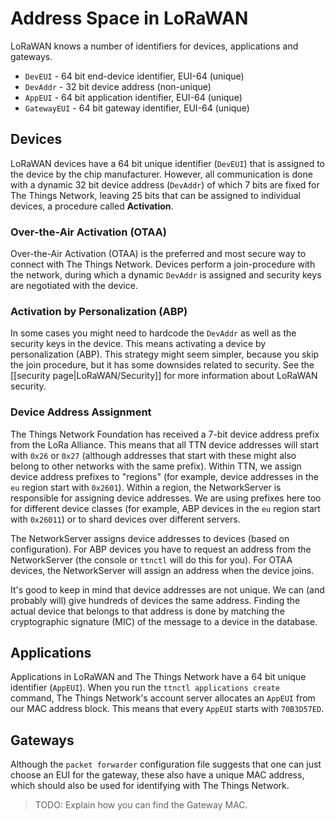 # Address Space in LoRaWAN

LoRaWAN knows a number of identifiers for devices, applications and gateways.

* `DevEUI` - 64 bit end-device identifier, EUI-64 (unique)
* `DevAddr` - 32 bit device address (non-unique)
* `AppEUI` - 64 bit application identifier, EUI-64 (unique)
* `GatewayEUI` - 64 bit gateway identifier, EUI-64 (unique)

## Devices

LoRaWAN devices have a 64 bit unique identifier (`DevEUI`) that is assigned to the device by the chip manufacturer. However, all communication is done with a dynamic 32 bit device address (`DevAddr`) of which 7 bits are fixed for The Things Network, leaving 25 bits that can be assigned to individual devices, a procedure called **Activation**.

### Over-the-Air Activation (OTAA)

Over-the-Air Activation (OTAA) is the preferred and most secure way to connect with The Things Network. Devices perform a join-procedure with the network, during which a dynamic `DevAddr` is assigned and security keys are negotiated with the device.

### Activation by Personalization (ABP)

In some cases you might need to hardcode the `DevAddr` as well as the security keys in the device. This means activating a device by personalization (ABP). This strategy might seem simpler, because you skip the join procedure, but it has some downsides related to security. See the [[security page|LoRaWAN/Security]] for more information about LoRaWAN security.

### Device Address Assignment

The Things Network Foundation has received a 7-bit device address prefix from the LoRa Alliance. This means that all TTN device addresses will start with `0x26` or `0x27` (although addresses that start with these might also belong to other networks with the same prefix). Within TTN, we assign device address prefixes to "regions" (for example, device addresses in the `eu` region start with `0x2601`). Within a region, the NetworkServer is responsible for assigning device addresses. We are using prefixes here too for different device classes (for example, ABP devices in the `eu` region start with `0x26011`) or to shard devices over different servers. 

The NetworkServer assigns device addresses to devices (based on configuration). For ABP devices you have to request an address from the NetworkServer (the console or `ttnctl` will do this for you). For OTAA devices, the NetworkServer will assign an address when the device joins.

It's good to keep in mind that device addresses are not unique. We can (and probably will) give hundreds of devices the same address. Finding the actual device that belongs to that address is done by matching the cryptographic signature (MIC) of the message to a device in the database.

## Applications

Applications in LoRaWAN and The Things Network have a 64 bit unique identifier (`AppEUI`). When you run the `ttnctl applications create` command, The Things Network's account server allocates an `AppEUI` from our MAC address block. This means that every `AppEUI` starts with `70B3D57ED`.

## Gateways

Although the `packet forwarder` configuration file suggests that one can just choose an EUI for the gateway, these also have a unique MAC address, which should also be used for identifying with The Things Network.

> TODO: Explain how you can find the Gateway MAC.
